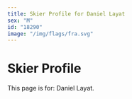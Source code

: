 ```yaml
---
title: Skier Profile for Daniel Layat
sex: "M"
id: "18290"
image: "/img/flags/fra.svg" 
---
```


# Skier Profile

This page is for: Daniel Layat.
    